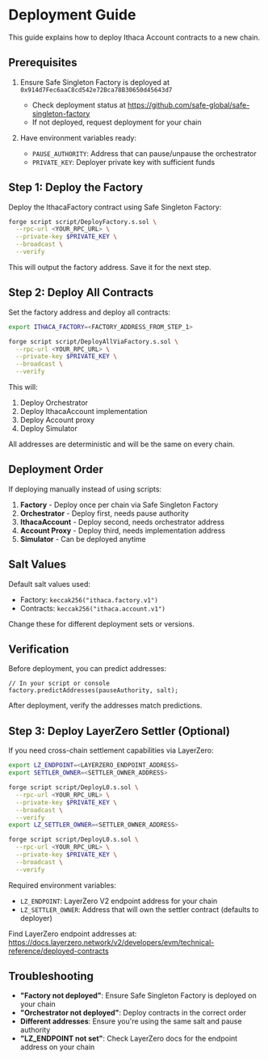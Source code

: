 # Deployment Guide

This guide explains how to deploy Ithaca Account contracts to a new chain.

## Prerequisites

1. Ensure Safe Singleton Factory is deployed at `0x914d7Fec6aaC8cd542e72Bca78B30650d45643d7`
   - Check deployment status at https://github.com/safe-global/safe-singleton-factory
   - If not deployed, request deployment for your chain

2. Have environment variables ready:
   - `PAUSE_AUTHORITY`: Address that can pause/unpause the orchestrator
   - `PRIVATE_KEY`: Deployer private key with sufficient funds

## Step 1: Deploy the Factory

Deploy the IthacaFactory contract using Safe Singleton Factory:

```bash
forge script script/DeployFactory.s.sol \
  --rpc-url <YOUR_RPC_URL> \
  --private-key $PRIVATE_KEY \
  --broadcast \
  --verify
```

This will output the factory address. Save it for the next step.

## Step 2: Deploy All Contracts

Set the factory address and deploy all contracts:

```bash
export ITHACA_FACTORY=<FACTORY_ADDRESS_FROM_STEP_1>

forge script script/DeployAllViaFactory.s.sol \
  --rpc-url <YOUR_RPC_URL> \
  --private-key $PRIVATE_KEY \
  --broadcast \
  --verify
```

This will:
1. Deploy Orchestrator
2. Deploy IthacaAccount implementation
3. Deploy Account proxy
4. Deploy Simulator

All addresses are deterministic and will be the same on every chain.

## Deployment Order

If deploying manually instead of using scripts:

1. **Factory** - Deploy once per chain via Safe Singleton Factory
2. **Orchestrator** - Deploy first, needs pause authority
3. **IthacaAccount** - Deploy second, needs orchestrator address
4. **Account Proxy** - Deploy third, needs implementation address
5. **Simulator** - Can be deployed anytime

## Salt Values

Default salt values used:
- Factory: `keccak256("ithaca.factory.v1")`
- Contracts: `keccak256("ithaca.account.v1")`

Change these for different deployment sets or versions.

## Verification

Before deployment, you can predict addresses:

```solidity
// In your script or console
factory.predictAddresses(pauseAuthority, salt);
```

After deployment, verify the addresses match predictions.

## Step 3: Deploy LayerZero Settler (Optional)

If you need cross-chain settlement capabilities via LayerZero:

```bash
export LZ_ENDPOINT=<LAYERZERO_ENDPOINT_ADDRESS>
export SETTLER_OWNER=<SETTLER_OWNER_ADDRESS>

forge script script/DeployL0.s.sol \
  --rpc-url <YOUR_RPC_URL> \
  --private-key $PRIVATE_KEY \
  --broadcast \
  --verify
export LZ_SETTLER_OWNER=<SETTLER_OWNER_ADDRESS>

forge script script/DeployL0.s.sol \
  --rpc-url <YOUR_RPC_URL> \
  --private-key $PRIVATE_KEY \
  --broadcast \
  --verify
```

Required environment variables:
- `LZ_ENDPOINT`: LayerZero V2 endpoint address for your chain
- `LZ_SETTLER_OWNER`: Address that will own the settler contract (defaults to deployer)

Find LayerZero endpoint addresses at: https://docs.layerzero.network/v2/developers/evm/technical-reference/deployed-contracts

## Troubleshooting

- **"Factory not deployed"**: Ensure Safe Singleton Factory is deployed on your chain
- **"Orchestrator not deployed"**: Deploy contracts in the correct order
- **Different addresses**: Ensure you're using the same salt and pause authority
- **"LZ_ENDPOINT not set"**: Check LayerZero docs for the endpoint address on your chain